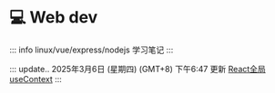 # :computer: Web dev

::: info
linux/vue/express/nodejs 学习笔记
:::


::: update..
2025年3月6日 (星期四) (GMT+8) 下午6:47
更新 
[React全局useContext](./前端笔记/React/React全局useContext.md)
:::





